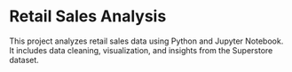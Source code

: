 # Retail Sales Analysis 
 
This project analyzes retail sales data using Python and Jupyter Notebook. 
It includes data cleaning, visualization, and insights from the Superstore dataset. 
